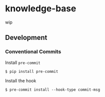 # knowledge-base

wip

## Development
### Conventional Commits

Install `pre-commit`

```
$ pip install pre-commit
```

Install the hook

```
$ pre-commit install --hook-type commit-msg
```
